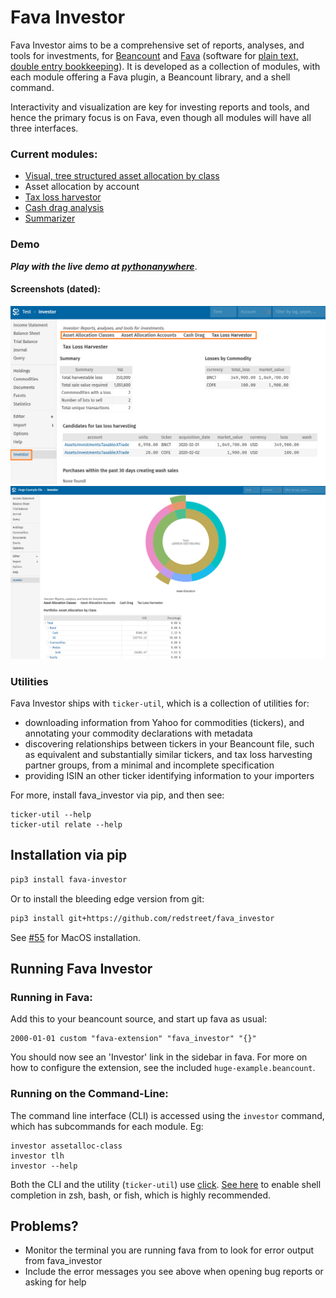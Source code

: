 # Fava Investor

Fava Investor aims to be a comprehensive set of reports, analyses, and tools for
investments, for [Beancount](https://beancount.github.io/) and
[Fava](https://github.com/beancount/fava) (software for
[plain text, double entry bookkeeping](https://plaintextaccounting.org/)). It is developed as a
collection of modules, with each module offering a Fava plugin, a Beancount library, and
a shell command.

Interactivity and visualization are key for investing reports and tools, and hence the
primary focus is on Fava, even though all modules will have all three interfaces.

### Current modules:
- [Visual, tree structured asset allocation by class](https://github.com/redstreet/fava_investor/tree/main/fava_investor/modules/assetalloc_class#readme)
- Asset allocation by account
- [Tax loss harvestor](https://github.com/redstreet/fava_investor/tree/main/fava_investor/modules/tlh#readme)
- [Cash drag analysis](https://github.com/redstreet/fava_investor/tree/main/fava_investor/modules/cashdrag#readme)
- [Summarizer](https://github.com/redstreet/fava_investor/tree/main/fava_investor/modules/summarizer#readme)

### Demo
***Play with the live demo at
  [pythonanywhere](http://favainvestor.pythonanywhere.com/example-beancount-file/extension/Investor/)***.


#### Screenshots (dated):
![Screenshot: TLH](./screenshot.png)
![Screenshot: Asset Allocation](./screenshot-assetalloc.png)

### Utilities

Fava Investor ships with `ticker-util`, which is a collection of utilities for:
- downloading information from Yahoo for commodities (tickers), and annotating your
  commodity declarations with metadata
- discovering relationships between tickers in your Beancount file, such as equivalent
  and substantially similar tickers, and tax loss harvesting partner groups, from a
  minimal and incomplete specification
- providing ISIN an other ticker identifying information to your importers

For more, install fava_investor via pip, and then see:
```
ticker-util --help
ticker-util relate --help
```


## Installation via pip
```bash
pip3 install fava-investor
```

Or to install the bleeding edge version from git:
```bash
pip3 install git+https://github.com/redstreet/fava_investor
```
See [#55](https://github.com/redstreet/fava_investor/issues/55) for MacOS installation.

## Running Fava Investor
### Running in Fava:
Add this to your beancount source, and start up fava as usual:
```
2000-01-01 custom "fava-extension" "fava_investor" "{}"
```

You should now see an 'Investor' link in the sidebar in fava. For more on how to
configure the extension, see the included `huge-example.beancount`.

### Running on the Command-Line:
The command line interface (CLI) is accessed using the `investor` command, which has
subcommands for each module. Eg:

```
investor assetalloc-class
investor tlh
investor --help
```

Both the CLI and the utility (`ticker-util`) use [click](https://click.palletsprojects.com/en/8.1.x/).
[See here](https://click.palletsprojects.com/en/8.1.x/shell-completion/#enabling-completion)
to enable shell completion in zsh, bash, or fish, which is highly recommended.

## Problems?
- Monitor the terminal you are running fava from to look for error output from
  fava_investor
- Include the error messages you see above when opening bug reports or asking for help
